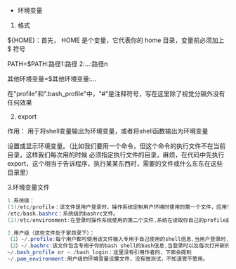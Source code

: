 * 环境变量
1. 格式

 ${HOME}：首先， HOME 是个变量，它代表你的 home 目录，变量前必须加上 $ 符号


 PATH=$PATH:路径1:路径 2:...:路径n

 其他环境变量=$其他环境变量:...

 在"profile"和".bash_profile"中，"#"是注释符号，写在这里除了视觉分隔外没有任何效果

2. export

作用： 用于将shell变量输出为环境变量，或者将shell函数输出为环境变量

 设置或显示环境变量。（比如我们要用一个命令，但这个命令的执行文件不在当前目录，这样我们每次用的时候
 必须指定执行文件的目录，麻烦，在代码中先执行export，这个相当于告诉程序，执行某某东西时，需要的文件或什么东东在这些目录里）
 
 3.环境变量文件
 ```Java
 1.系统级：
(1)/etc/profile：该文件是用户登录时，操作系统定制用户环境时使用的第一个文件，应用于登录到系统的每一个用户。该文件一般是调用/etc/bash.bashrc文件。
/etc/bash.bashrc：系统级的bashrc文件。
(2)/etc/environment:在登录时操作系统使用的第二个文件,系统在读取你自己的profile前,设置环境文件的环境变量。

2.用户级（这些文件处于家目录下）：
（1）~/.profile:每个用户都可使用该文件输入专用于自己使用的shell信息,当用户登录时,该文件仅仅执行一次!默认情况下,他设置一些环境变量,执行用户的.bashrc文件。这里是推荐放置个人设置的地方
（2）~/.bashrc:该文件包含专用于你的bash shell的bash信息,当登录时以及每次打开新的shell时,该该文件被读取。不推荐放到这儿，因为每开一个shell，这个文件会读取一次，效率肯定有影响。
~/.bash_profile or ~./bash_login：这里没有引用作者的，下面会提到
~/.pam_environment:用户级的环境变量设置文件，没有做测试，不知道管不管用。
```
